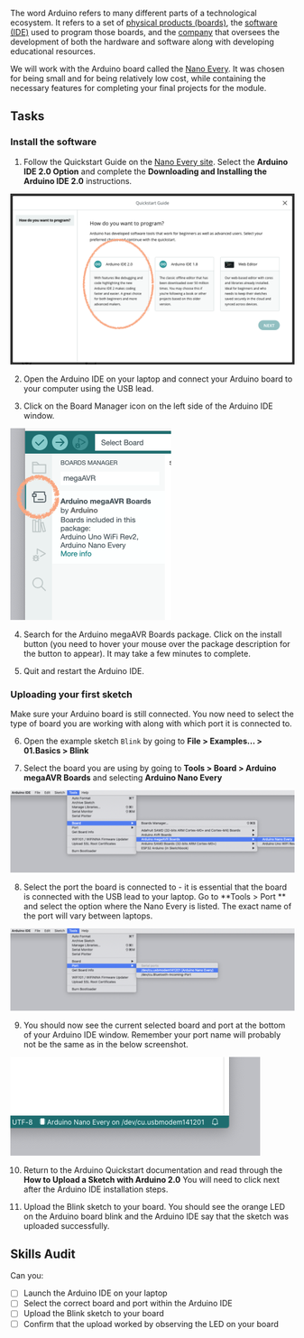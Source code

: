 The word Arduino refers to many different parts of a technological ecosystem. It refers to a set of [physical products (boards)](https://www.arduino.cc/en/hardware), the [software (IDE)](https://www.arduino.cc/en/software) used to program those boards, and the [company](https://www.arduino.cc/en/about) that oversees the development of both the hardware and software along with developing educational resources.

We will work with the Arduino board called the [Nano Every](https://docs.arduino.cc/hardware/nano-every). It was chosen for being small and for being relatively low cost, while containing the necessary features for completing your final projects for the module.



## Tasks
### Install the software
1. Follow the Quickstart Guide on the [Nano Every site](https://docs.arduino.cc/hardware/nano-every). Select the **Arduino IDE 2.0 Option** and complete the **Downloading and Installing the Arduino IDE 2.0** instructions.

![Screenshot of the Arduino Quickstart Guide highlighting selecting the Arduino IDE 2.0](https://github.com/IDE-GID-Cyberphysical-Systems/CPS-Fundamentals/blob/47d227f25c36bb443701a72716459e0337877ad7/wiki-images/quickstart-guide.png "Quickstart Guide for Arduino IDE 2.0")

2. Open the Arduino IDE on your laptop and connect your Arduino board to your computer using the USB lead.

3. Click on the Board Manager icon on the left side of the Arduino IDE window.

![Screenshot of Board Manager icon highlighted in Arduino IDE 2.0](https://github.com/IDE-GID-Cyberphysical-Systems/CPS-Fundamentals/blob/47d227f25c36bb443701a72716459e0337877ad7/wiki-images/megaavr-install.png "Screenshot of Board Manager")

4. Search for the Arduino megaAVR Boards package. Click on the install button (you need to hover your mouse over the package description for the button to appear). It may take a few minutes to complete.

5. Quit and restart the Arduino IDE.


### Uploading your first sketch
Make sure your Arduino board is still connected. You now need to select the type of board you are working with along with which port it is connected to.

6. Open the example sketch `Blink` by going to **File > Examples... > 01.Basics > Blink**

7. Select the board you are using by going to **Tools > Board > Arduino megaAVR Boards** and selecting **Arduino Nano Every**

![Screenshot of menu paths to select the board](https://github.com/IDE-GID-Cyberphysical-Systems/CPS-Fundamentals/blob/94b5c62aa9fe4f25c4d2aafeb7a6e96d6c7b910a/wiki-images/select-board.png "Select board")

8. Select the port the board is connected to - it is essential that the board is connected with the USB lead to your laptop. Go to **Tools > Port ** and select the option where the Nano Every is listed. The exact name of the port will vary between laptops.

![Screenshot of menu paths to select the port](https://github.com/IDE-GID-Cyberphysical-Systems/CPS-Fundamentals/blob/94b5c62aa9fe4f25c4d2aafeb7a6e96d6c7b910a/wiki-images/select-port.png "Select port")

9. You should now see the current selected board and port at the bottom of your Arduino IDE window. Remember your port name will probably not be the same as in the below screenshot.

![Screenshot of bottom right of Arduino IDE showing current board and port selection](https://github.com/IDE-GID-Cyberphysical-Systems/CPS-Fundamentals/blob/39adeaac86356f6820b4e9573c837a9e287fec0f/wiki-images/current-board-port.png "Current board and port")

10. Return to the Arduino Quickstart documentation and read through the **How to Upload a Sketch with Arduino 2.0** You will need to click next after the Arduino IDE installation steps.

11. Upload the Blink sketch to your board. You should see the orange LED on the Arduino board blink and the Arduino IDE say that the sketch was uploaded successfully.

## Skills Audit
Can you:
- [ ] Launch the Arduino IDE on your laptop
- [ ] Select the correct board and port within the Arduino IDE
- [ ] Upload the Blink sketch to your board
- [ ] Confirm that the upload worked by observing the LED on your board